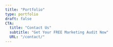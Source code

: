 ```yaml
---
title: "Portfolio"
type: portfolio
draft: false
CTA:
  title: "Contact Us"
  subtitle: "Get Your FREE Marketing Audit Now"
  URL: "/contact/"
---
```


